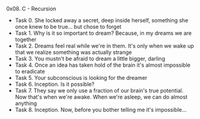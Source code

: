 0x08. C - Recursion
- Task 0. She locked away a secret, deep inside herself, something she once knew to be true... but chose to forget
- Task 1. Why is it so important to dream? Because, in my dreams we are together
- Task 2. Dreams feel real while we're in them. It's only when we wake up that we realize something was actually strange 
- Task 3. You mustn't be afraid to dream a little bigger, darling
- Task 4. Once an idea has taken hold of the brain it's almost impossible to eradicate
- Task 5. Your subconscious is looking for the dreamer
- Task 6. Inception. Is it possible?
- Task 7. They say we only use a fraction of our brain's true potential. Now that's when we're awake. When we're asleep, we can do almost anything 
- Task 8. Inception. Now, before you bother telling me it's impossible...